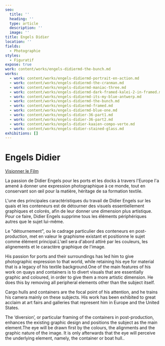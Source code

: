 ```yaml
---
seo:
  title: ''
  heading: ''
  type: article
  description: ''
  image: ''
title: Engels Didier
location: ''
fields:
  - Photographie
styles:
  - Figuratif
expose: true
work: content/works/engels-didiermd-the-bunch.md
works:
  - work: content/works/engels-didiermd-portrait-en-action.md
  - work: content/works/engels-didiermd-the-cranman.md
  - work: content/works/engels-didiermd-maniac-three.md
  - work: content/works/engels-didiermd-dark-framed-kalei-2-in-framed.md
  - work: content/works/engels-didiermd-its-my-blue-antwerp.md
  - work: content/works/engels-didiermd-the-bunch.md
  - work: content/works/engels-didiermd-framed.md
  - work: content/works/engels-didiermd-blue-one.md
  - work: content/works/engels-didier-36-part1.md
  - work: content/works/engels-didier-36-part2.md
  - work: content/works/engels-didier-kaaien-compo-verte.md
  - work: content/works/engels-didier-stained-glass.md
exhibitions: []
---
```


# Engels Didier

[Visionner le Film](https://galerie-gaia.s3.eu-west-3.amazonaws.com/forestry/ "didier engels")

La passion de Didier Engels pour les ports et les docks à travers l'Europe l'a amené à donner une expression photographique à ce monde, tout en conservant son œil pour la matière, héritage de sa formation textile.

L'une des principales caractéristiques du travail de Didier Engels sur les quais et les conteneurs est de détourner des visuels essentiellement graphiques et colorés, afin de leur donner une dimension plus artistique. Pour ce faire, Didier Engels supprime tous les éléments périphériques autres que le sujet lui-même.

Le "détournement", ou le cadrage particulier des conteneurs en post-production, met en valeur le graphisme existant et positionne le sujet comme élément principal.L'œil sera d'abord attiré par les couleurs, les alignements et le caractère graphique de l'image.

His passion for ports and their surroundings has led him to give photographic expression to that world, while retaining his eye for material that is a legacy of his textile background.One of the main features of his work on quays and containers is to divert visuals that are essentially graphic and coloured, in order to give them a more artistic dimension. He does this by removing all peripheral elements other than the subject itself.

Cargo hulls and containers are the focal point of his attention, and he trains his camera mainly on these subjects. His work has been exhibited to great acclaim at art fairs and galleries that represent him in Europe and the United States.

The ‘diversion’, or particular framing of the containers in post-production, enhances the existing graphic design and positions the subject as the main element.The eye will be drawn first by the colours, the alignments and the graphic nature of the image. It is only afterwards that the eye will perceive the underlying element, namely, the container or boat hull..
